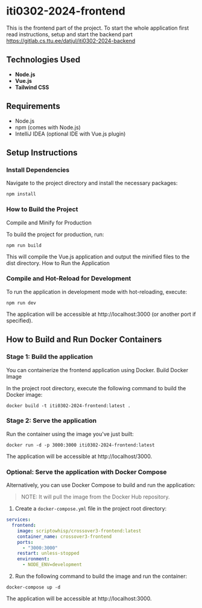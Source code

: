 # iti0302-2024-frontend

This is the frontend part of the project. To start the whole application
first read instructions, setup and start the backend part https://gitlab.cs.ttu.ee/datjul/iti0302-2024-backend


## Technologies Used

- **Node.js**
- **Vue.js**
- **Tailwind CSS**

## Requirements

- Node.js
- npm (comes with Node.js)
- IntelliJ IDEA (optional IDE with Vue.js plugin)


## Setup Instructions
### Install Dependencies

Navigate to the project directory and install the necessary packages:
    
```
npm install
```

### How to Build the Project
Compile and Minify for Production

To build the project for production, run:
```
npm run build
```

This will compile the Vue.js application and output the minified files to the dist directory.
How to Run the Application


### Compile and Hot-Reload for Development

To run the application in development mode with hot-reloading, execute:

```
npm run dev
```

The application will be accessible at http://localhost:3000 (or another port if specified).


## How to Build and Run Docker Containers

### Stage 1: Build the application
You can containerize the frontend application using Docker.
Build Docker Image

In the project root directory, execute the following command to build the Docker image:

```
docker build -t iti0302-2024-frontend:latest .
```

### Stage 2: Serve the application

Run the container using the image you've just built:

```
docker run -d -p 3000:3000 iti0302-2024-frontend:latest
```

The application will be accessible at http://localhost/3000.

### Optional: Serve the application with Docker Compose

Alternatively, you can use Docker Compose to build and run the application:

> NOTE: It will pull the image from the Docker Hub repository.

1. Create a `docker-compose.yml` file in the project root directory:

```yaml
services:
  frontend:
    image: scriptowhisp/crossover3-frontend:latest
    container_name: crossover3-frontend
    ports:
      - "3000:3000"
    restart: unless-stopped
    environment:
      - NODE_ENV=development
```

2. Run the following command to build the image and run the container:

```
docker-compose up -d
```

The application will be accessible at http://localhost:3000.
